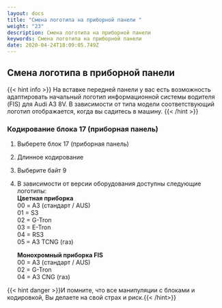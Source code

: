 ```yaml
---
layout: docs
title: "Смена логотипа на приборной панели "
weight: "23"
description: Смена логотипа на приборной панели
keywords: Смена логотипа на приборной панели
date: 2020-04-24T18:09:05.749Z
---
```

## Смена логотипа в приборной панели

{{< hint info >}} На вставке передней панели у вас есть возможность адаптировать начальный логотип информационной системы водителя (FIS) для Audi A3 8V. В зависимости от типа модели соответствующий логотип отображается, когда вы садитесь в машину.
{{< /hint >}}

### **Кодирование блока 17 (приборная панель)**

1. Выберете блок 17 (приборная панель)
2. Длинное кодирование
3. Выберите байт 9
4. В зависимости от версии оборудования доступны следующие логотипы:\
   **Цветная приборка**\
     00 = A3 (стандарт / AUS)\
     01 = S3\
     02 = G-Tron\
     03 = E-Tron\
     04 = RS3\
     05 = A3 TCNG (газ)

   **Монохромный приборка FIS**\
    00 = A3 (стандарт / AUS)\
    02 = G-Tron\
    04 = A3 CNG (газ)

{{< hint danger >}}И помните, что все манипуляции с блоками и кодировкой, Вы делаете на свой страх и риск.{{< /hint>}}